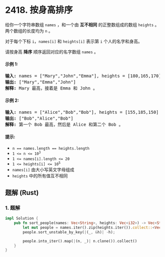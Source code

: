 # 2418. 按身高排序
给你一个字符串数组 `names` ，和一个由 **互不相同** 的正整数组成的数组 `heights` 。两个数组的长度均为 `n` 。

对于每个下标 `i`，`names[i]` 和 `heights[i]` 表示第 `i` 个人的名字和身高。

请按身高 **降序** 顺序返回对应的名字数组 `names` 。

#### 示例 1:
<pre>
<strong>输入:</strong> names = ["Mary","John","Emma"], heights = [180,165,170]
<strong>输出:</strong> ["Mary","Emma","John"]
<strong>解释:</strong> Mary 最高，接着是 Emma 和 John 。
</pre>

#### 示例 2:
<pre>
<strong>输入:</strong> names = ["Alice","Bob","Bob"], heights = [155,185,150]
<strong>输出:</strong> ["Bob","Alice","Bob"]
<strong>解释:</strong> 第一个 Bob 最高，然后是 Alice 和第二个 Bob 。
</pre>

#### 提示:
* `n == names.length == heights.length`
* <code>1 <= n <= 10<sup>3</sup></code>
* `1 <= names[i].length <= 20`
* <code>1 <= heights[i] <= 10<sup>5</sup></code>
* `names[i]` 由大小写英文字母组成
* `heights` 中的所有值互不相同

## 题解 (Rust)

### 1. 题解
```Rust
impl Solution {
    pub fn sort_people(names: Vec<String>, heights: Vec<i32>) -> Vec<String> {
        let mut people = names.iter().zip(heights.iter()).collect::<Vec<_>>();
        people.sort_unstable_by_key(|(_, &h)| -h);

        people.into_iter().map(|(n, _)| n.clone()).collect()
    }
}
```
